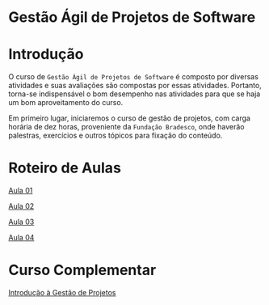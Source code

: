 # Gestão Ágil de Projetos de Software

# Introdução

O curso de `Gestão Ágil de Projetos de Software` é composto por diversas atividades e suas avaliações são compostas por essas atividades. Portanto, torna-se indispensável o bom desempenho nas atividades para que se haja um bom aproveitamento do curso.

Em primeiro lugar, iniciaremos o curso de gestão de projetos, com carga horária de dez horas, proveniente da `Fundação Bradesco`, onde haverão palestras, exercícios e outros tópicos para fixação do conteúdo.

# Roteiro de Aulas

[Aula 01](./Aula%2001.md)

[Aula 02](./Aula%2002.md)

[Aula 03](./Aula%2003.md)

[Aula 04](./Aula%2004.md)

# Curso Complementar

[Introdução à Gestão de Projetos](./Introdução%20à%20Gestão%20de%20Projetos/README.md)